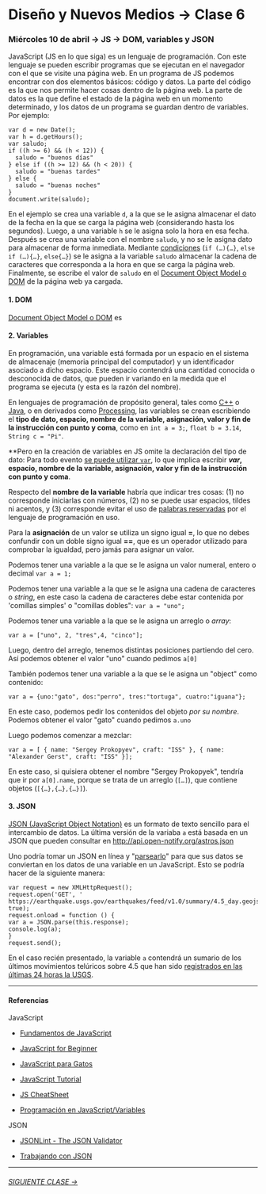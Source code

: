 # Diseño y Nuevos Medios → Clase 6  

### Miércoles 10 de abril → JS → DOM, variables y JSON

JavaScript (JS en lo que siga) es un lenguaje de programación. Con este lenguaje se pueden escribir programas que se ejecutan en el navegador con el que se visite una página web. En un programa de JS podemos encontrar con dos elementos básicos: código y datos. La parte del código es la que nos permite hacer cosas dentro de la página web. La parte de datos es la que define el estado de la página web en un momento determinado, y los datos de un programa se guardan dentro de variables. Por ejemplo: 

```
var d = new Date();
var h = d.getHours();
var saludo;
if ((h >= 6) && (h < 12)) { 
  saludo = "buenos días"
} else if ((h >= 12) && (h < 20)) {
  saludo = "buenas tardes"
} else { 
  saludo = "buenas noches"
}
document.write(saludo);
```

En el ejemplo se crea una variable `d`, a la que se le asigna almacenar el dato de la fecha en la que se carga la página web (considerando hasta los segundos). Luego, a una variable `h` se le asigna solo la hora en esa fecha. Después se crea una variable con el nombre `saludo`, y no se le asigna dato para almacenar de forma inmediata. Mediante [condiciones](https://developer.mozilla.org/en-US/docs/Web/JavaScript/Reference/Statements/if...else) (`if (…){…}`, `else if (…){…}`, `else{…}`) se le asigna a la variable `saludo` almacenar la cadena de caracteres que corresponda a la hora en que se carga la página web. Finalmente, se escribe el valor de `saludo` en el [Document Object Model o DOM](https://www.w3schools.com/js/js_htmldom.asp) de la página web ya cargada.

#### 1. DOM

[Document Object Model o DOM](https://www.w3schools.com/js/js_htmldom.asp) es


#### 2. Variables

En programación, una variable está formada por un espacio en el sistema de almacenaje (memoria principal del computador) y un identificador asociado a dicho espacio. Este espacio contendrá una cantidad conocida o desconocida de datos, que pueden ir variando en la medida que el programa se ejecuta (y esta es la razón del nombre). 

En lenguajes de programación de propósito general, tales como [C++](https://es.wikipedia.org/wiki/C%2B%2B) o [Java](https://es.wikipedia.org/wiki/Java_(lenguaje_de_programaci%C3%B3n)), o en derivados como [Processing](https://processing.org/), las variables se crean escribiendo el **tipo de dato, espacio, nombre de la variable, asignación, valor y fin de la instrucción con punto y coma**, como en `int a = 3;`, `float b = 3.14`, `String c = "Pi"`.

**Pero en la creación de variables en JS omite la declaración del tipo de dato: Para todo evento [se puede utilizar `var`](https://developer.mozilla.org/en-US/docs/Web/JavaScript/Reference/Statements#Declarations), lo que implica escribir ***var*, espacio, nombre de la variable, asignación, valor y fin de la instrucción con punto y coma**.

Respecto del **nombre de la variable** habría que indicar tres cosas: (1) no corresponde iniciarlas con números, (2) no se puede usar espacios, tildes ni acentos, y (3) corresponde evitar el uso de [palabras reservadas](https://developer.mozilla.org/es/docs/Web/JavaScript/Referencia/Palabras_Reservadas) por el lenguaje de programación en uso.

Para la **asignación** de un valor se utiliza un signo igual **=**, lo que no debes confundir con un doble signo igual **==**, que es un operador utilizado para comprobar la igualdad, pero jamás para asignar un valor.

Podemos tener una variable a la que se le asigna un valor numeral, entero o decimal `var a = 1;`

Podemos tener una variable a la que se le asigna una cadena de caracteres o *string*, en este caso la cadena de caracteres debe estar contenida por 'comillas simples' o "comillas dobles": `var a = "uno";`

Podemos tener una variable a la que se le asigna un arreglo o *array*:

`var a = ["uno", 2, "tres",4, "cinco"];`

Luego, dentro del arreglo, tenemos distintas posiciones partiendo del cero. Así podemos obtener el valor "uno" cuando pedimos `a[0]`

También podemos tener una variable a la que se le asigna un "object" como contenido:

`var a = {uno:"gato", dos:"perro", tres:"tortuga", cuatro:"iguana"};`

En este caso, podemos pedir los contenidos del objeto *por su nombre*. Podemos obtener el valor "gato" cuando pedimos `a.uno`

Luego podemos comenzar a mezclar:

```
var a = [ { name: "Sergey Prokopyev", craft: "ISS" }, { name: "Alexander Gerst", craft: "ISS" }];
```

En este caso, si quisiera obtener el nombre "Sergey Prokopyek", tendría que ir por `a[0].name`, porque se trata de un arreglo (`[…]`), que contiene objetos (`[{…},{…},{…}]`).

#### 3. JSON

[JSON (JavaScript Object Notation)](https://www.json.org/json-es.html) es un formato de texto sencillo para el intercambio de datos. La última versión de la variaba `a` está basada en un JSON que pueden consultar en http://api.open-notify.org/astros.json

Uno podría tomar un JSON en línea y "[parsearlo](http://www.alegsa.com.ar/Dic/parseo.php)" para que sus datos se conviertan en los datos de una variable en un JavaScript. Esto se podría hacer de la siguiente manera: 

```
var request = new XMLHttpRequest();
request.open('GET', ' https://earthquake.usgs.gov/earthquakes/feed/v1.0/summary/4.5_day.geojson', true);
request.onload = function () {
var a = JSON.parse(this.response);
console.log(a);
}
request.send();	
```

En el caso recién presentado, la variable `a` contendrá un sumario de los últimos movimientos telúricos sobre 4.5 que han sido [registrados en las últimas 24 horas la USGS](https://earthquake.usgs.gov/earthquakes/feed/v1.0/geojson.php).

- - - - - - -

#### Referencias

JavaScript

- [Fundamentos de JavaScript](https://developer.mozilla.org/es/docs/Learn/Getting_started_with_the_web/JavaScript_basics)

- [JavaScript for Beginner](http://xahlee.info/js/js_basics_index.html)

- [JavaScript para Gatos](https://jsparagatos.com/)

- [JavaScript Tutorial](https://www.w3schools.com/js/)

- [JS CheatSheet](https://htmlcheatsheet.com/js/)

- [Programación en JavaScript/Variables](https://es.wikibooks.org/wiki/Programaci%C3%B3n_en_JavaScript/Variables)

JSON

- [JSONLint - The JSON Validator](https://jsonlint.com/)

- [Trabajando con JSON](https://developer.mozilla.org/es/docs/Learn/JavaScript/Objects/JSON)

- - - - - - - 

###### [SIGUIENTE CLASE →](https://github.com/profesorfaco/dno037-2019/tree/gh-pages/clase-07)
